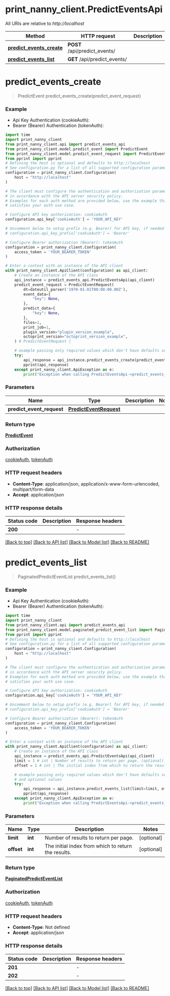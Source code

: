 # print_nanny_client.PredictEventsApi

All URIs are relative to *http://localhost*

Method | HTTP request | Description
------------- | ------------- | -------------
[**predict_events_create**](PredictEventsApi.md#predict_events_create) | **POST** /api/predict_events/ | 
[**predict_events_list**](PredictEventsApi.md#predict_events_list) | **GET** /api/predict_events/ | 


# **predict_events_create**
> PredictEvent predict_events_create(predict_event_request)



### Example

* Api Key Authentication (cookieAuth):
* Bearer (Bearer) Authentication (tokenAuth):
```python
import time
import print_nanny_client
from print_nanny_client.api import predict_events_api
from print_nanny_client.model.predict_event import PredictEvent
from print_nanny_client.model.predict_event_request import PredictEventRequest
from pprint import pprint
# Defining the host is optional and defaults to http://localhost
# See configuration.py for a list of all supported configuration parameters.
configuration = print_nanny_client.Configuration(
    host = "http://localhost"
)

# The client must configure the authentication and authorization parameters
# in accordance with the API server security policy.
# Examples for each auth method are provided below, use the example that
# satisfies your auth use case.

# Configure API key authorization: cookieAuth
configuration.api_key['cookieAuth'] = 'YOUR_API_KEY'

# Uncomment below to setup prefix (e.g. Bearer) for API key, if needed
# configuration.api_key_prefix['cookieAuth'] = 'Bearer'

# Configure Bearer authorization (Bearer): tokenAuth
configuration = print_nanny_client.Configuration(
    access_token = 'YOUR_BEARER_TOKEN'
)

# Enter a context with an instance of the API client
with print_nanny_client.ApiClient(configuration) as api_client:
    # Create an instance of the API class
    api_instance = predict_events_api.PredictEventsApi(api_client)
    predict_event_request = PredictEventRequest(
        dt=dateutil_parser('1970-01-01T00:00:00.00Z'),
        event_data={
            "key": None,
        },
        predict_data={
            "key": None,
        },
        files=1,
        print_job=1,
        plugin_version="plugin_version_example",
        octoprint_version="octoprint_version_example",
    ) # PredictEventRequest | 

    # example passing only required values which don't have defaults set
    try:
        api_response = api_instance.predict_events_create(predict_event_request)
        pprint(api_response)
    except print_nanny_client.ApiException as e:
        print("Exception when calling PredictEventsApi->predict_events_create: %s\n" % e)
```

### Parameters

Name | Type | Description  | Notes
------------- | ------------- | ------------- | -------------
 **predict_event_request** | [**PredictEventRequest**](PredictEventRequest.md)|  |

### Return type

[**PredictEvent**](PredictEvent.md)

### Authorization

[cookieAuth](../README.md#cookieAuth), [tokenAuth](../README.md#tokenAuth)

### HTTP request headers

 - **Content-Type**: application/json, application/x-www-form-urlencoded, multipart/form-data
 - **Accept**: application/json

### HTTP response details
| Status code | Description | Response headers |
|-------------|-------------|------------------|
**200** |  |  -  |

[[Back to top]](#) [[Back to API list]](../README.md#documentation-for-api-endpoints) [[Back to Model list]](../README.md#documentation-for-models) [[Back to README]](../README.md)

# **predict_events_list**
> PaginatedPredictEventList predict_events_list()



### Example

* Api Key Authentication (cookieAuth):
* Bearer (Bearer) Authentication (tokenAuth):
```python
import time
import print_nanny_client
from print_nanny_client.api import predict_events_api
from print_nanny_client.model.paginated_predict_event_list import PaginatedPredictEventList
from pprint import pprint
# Defining the host is optional and defaults to http://localhost
# See configuration.py for a list of all supported configuration parameters.
configuration = print_nanny_client.Configuration(
    host = "http://localhost"
)

# The client must configure the authentication and authorization parameters
# in accordance with the API server security policy.
# Examples for each auth method are provided below, use the example that
# satisfies your auth use case.

# Configure API key authorization: cookieAuth
configuration.api_key['cookieAuth'] = 'YOUR_API_KEY'

# Uncomment below to setup prefix (e.g. Bearer) for API key, if needed
# configuration.api_key_prefix['cookieAuth'] = 'Bearer'

# Configure Bearer authorization (Bearer): tokenAuth
configuration = print_nanny_client.Configuration(
    access_token = 'YOUR_BEARER_TOKEN'
)

# Enter a context with an instance of the API client
with print_nanny_client.ApiClient(configuration) as api_client:
    # Create an instance of the API class
    api_instance = predict_events_api.PredictEventsApi(api_client)
    limit = 1 # int | Number of results to return per page. (optional)
    offset = 1 # int | The initial index from which to return the results. (optional)

    # example passing only required values which don't have defaults set
    # and optional values
    try:
        api_response = api_instance.predict_events_list(limit=limit, offset=offset)
        pprint(api_response)
    except print_nanny_client.ApiException as e:
        print("Exception when calling PredictEventsApi->predict_events_list: %s\n" % e)
```

### Parameters

Name | Type | Description  | Notes
------------- | ------------- | ------------- | -------------
 **limit** | **int**| Number of results to return per page. | [optional]
 **offset** | **int**| The initial index from which to return the results. | [optional]

### Return type

[**PaginatedPredictEventList**](PaginatedPredictEventList.md)

### Authorization

[cookieAuth](../README.md#cookieAuth), [tokenAuth](../README.md#tokenAuth)

### HTTP request headers

 - **Content-Type**: Not defined
 - **Accept**: application/json

### HTTP response details
| Status code | Description | Response headers |
|-------------|-------------|------------------|
**201** |  |  -  |
**202** |  |  -  |

[[Back to top]](#) [[Back to API list]](../README.md#documentation-for-api-endpoints) [[Back to Model list]](../README.md#documentation-for-models) [[Back to README]](../README.md)

